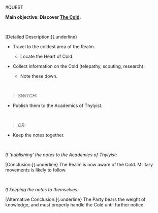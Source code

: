 ---
---

\#QUEST 

**Main objective: Discover [The Cold](..\..\Groupings\Factions\The%20Cold.md).**

 

\[Detailed Description:\]{.underline}

* Travel to the coldest area of the Realm.
  
  * Locate the Heart of Cold.
* Collect information on the Cold (telepathy, scouting, research).
  
  * Note these down.

 

 > 
 > *SWITCH:*

* Publish them to the Academics of Thylyist.

 

 > 
 > *OR:*

* Keep the notes together.

 

*If 'publishing' the notes to the Academics of Thylyist:*

\[Conclusion:\]{.underline} The Realm is now aware of the Cold. Military movements is likely to follow.

 

*If keeping the notes to themselves:*

\[Alternative Conclusion:\]{.underline} The Party bears the weight of knowledge, and must properly handle the Cold until further notice.

 
